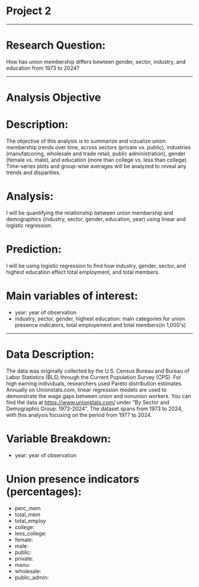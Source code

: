 # Project 2
---
# Research Question:
How has union membership differs bewteen gender, sector, industry, and education from 1973 to 2024?

---
# Analysis Objective
# Description: 
The objective of this analysis is to summarize and vizualize union membership trends over time, across sectors (private vs. public), industries (manufatcoring, wholesale and trade retail, public administration), gender (female vs. male), and education (more than college vs. less than college). Time-series plots and group-wise averages will be analyzed to reveal any trends and disparities. 
# Analysis:
I will be quantifying the relationship between union membership and demographics (industry, sector, gender, education, year) using linear and logistic regression. 
# Prediction:
I will be using logistic regression to find how industry, gender, sector, and highest education effect total employment, and total members. 
# Main variables of interest:
* year: year of observation 
* industry, sector, gender, highest education: main categories for union presence indicators, total employement and total members(in 1,000's)

---
# Data Description:
The data was originally collected by the U.S. Census Bureau and Bureau of Labor Statistics (BLS) through the Current Population Survey (CPS). For high earning individuals, researchers used Pareto distribution estimates. Annually on Unionstats.com, linear regression models are used to demonstrate the wage gaps between union and nonunion workers. You can find the data at https://www.unionstats.com/ under "By Sector and Demographic Group: 1973-2024". The dataset spans from 1973 to 2024, with this analysis focusing on the period from 1977 to 2024.

# Variable Breakdown:
* year: year of observation

# Union presence indicators (percentages):
* perc_mem
* total_mem
* total_employ
* college: 
* less_college:
* female:
* male:
* public: 
* private: 
* manu: 
* wholesale:
* public_admin: 

